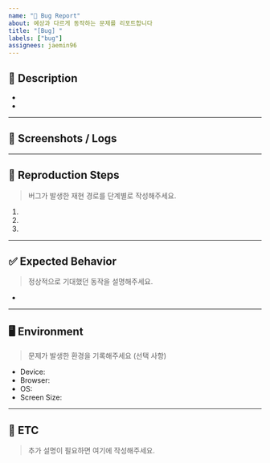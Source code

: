 ```yaml
---
name: "🐛 Bug Report"
about: 예상과 다르게 동작하는 문제를 리포트합니다
title: "[Bug] "
labels: ["bug"]
assignees: jaemin96
---
```


## 🐞 Description

-
-

---

## 📸 Screenshots / Logs

---

## 🧪 Reproduction Steps

> 버그가 발생한 재현 경로를 단계별로 작성해주세요.

1.
2.
3.

---

## ✅ Expected Behavior

> 정상적으로 기대했던 동작을 설명해주세요.

-

---

## 🖥️ Environment

> 문제가 발생한 환경을 기록해주세요 (선택 사항)

- Device:
- Browser:
- OS:
- Screen Size:

---

## 📎 ETC

> 추가 설명이 필요하면 여기에 작성해주세요.
